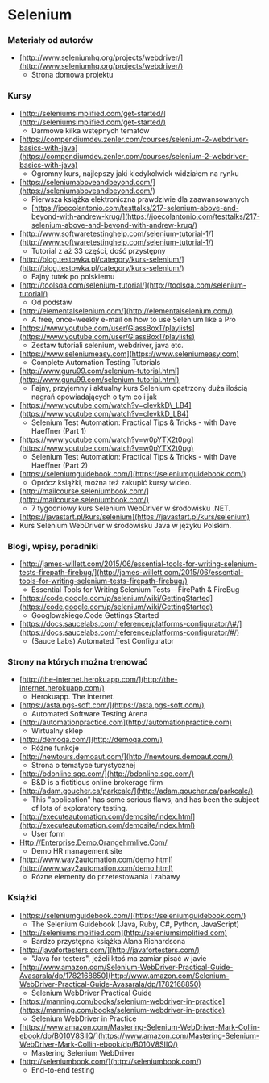 # Selenium

### Materiały od autorów

* [http://www.seleniumhq.org/projects/webdriver/](http://www.seleniumhq.org/projects/webdriver/)
  * Strona domowa projektu

### Kursy

* [http://seleniumsimplified.com/get-started/](http://seleniumsimplified.com/get-started/)
  * Darmowe kilka wstępnych tematów
* [https://compendiumdev.zenler.com/courses/selenium-2-webdriver-basics-with-java](https://compendiumdev.zenler.com/courses/selenium-2-webdriver-basics-with-java)
  * Ogromny kurs, najlepszy jaki kiedykolwiek widziałem na rynku
* [https://seleniumaboveandbeyond.com/](https://seleniumaboveandbeyond.com/)
  * Pierwsza książka elektroniczna prawdziwie dla zaawansowanych
  * [https://joecolantonio.com/testtalks/217-selenium-above-and-beyond-with-andrew-krug/](https://joecolantonio.com/testtalks/217-selenium-above-and-beyond-with-andrew-krug/)
* [http://www.softwaretestinghelp.com/selenium-tutorial-1/](http://www.softwaretestinghelp.com/selenium-tutorial-1/)
  * Tutorial z aż 33 części, dość przystępny
* [http://blog.testowka.pl/category/kurs-selenium/](http://blog.testowka.pl/category/kurs-selenium/)
  * Fajny tutek po polskiemu
* [http://toolsqa.com/selenium-tutorial/](http://toolsqa.com/selenium-tutorial/)
  * Od podstaw
* [http://elementalselenium.com/](http://elementalselenium.com/)
  * A free, once-weekly e-mail on how to use Selenium like a Pro
* [https://www.youtube.com/user/GlassBoxT/playlists](https://www.youtube.com/user/GlassBoxT/playlists)
  * Zestaw tutoriali selenium, webdriver, java etc.
* [https://www.seleniumeasy.com](https://www.seleniumeasy.com)
  * Complete Automation Testing Tutorials
* [http://www.guru99.com/selenium-tutorial.html](http://www.guru99.com/selenium-tutorial.html)
  * Fajny, przyjemny i aktualny kurs Selenium opatrzony duża ilością nagrań opowiadających o tym co i jak
* [https://www.youtube.com/watch?v=cIevkkD\_LB4](https://www.youtube.com/watch?v=cIevkkD_LB4)
  * Selenium Test Automation: Practical Tips & Tricks - with Dave Haeffner \(Part 1\)
* [https://www.youtube.com/watch?v=w0pYTX2t0pg](https://www.youtube.com/watch?v=w0pYTX2t0pg)
  * Selenium Test Automation: Practical Tips & Tricks - with Dave Haeffner \(Part 2\)
* [https://seleniumguidebook.com/](https://seleniumguidebook.com/)
  * Oprócz książki, można też zakupić kursy wideo.
* [http://mailcourse.seleniumbook.com/](http://mailcourse.seleniumbook.com/)
  * 7 tygodniowy kurs Selenium WebDriver w środowisku .NET.
 * [https://javastart.pl/kurs/selenium](https://javastart.pl/kurs/selenium)
  * Kurs Selenium WebDriver w środowisku Java w języku Polskim.

### Blogi, wpisy, poradniki

* [http://james-willett.com/2015/06/essential-tools-for-writing-selenium-tests-firepath-firebug/](http://james-willett.com/2015/06/essential-tools-for-writing-selenium-tests-firepath-firebug/)
  * Essential Tools for Writing Selenium Tests – FirePath & FireBug
* [https://code.google.com/p/selenium/wiki/GettingStarted](https://code.google.com/p/selenium/wiki/GettingStarted)
  * Googlowskiego.Code Gettings Started
* [https://docs.saucelabs.com/reference/platforms-configurator/\#/](https://docs.saucelabs.com/reference/platforms-configurator/#/)
  * \(Sauce Labs\) Automated Test Configurator

### Strony na których można trenować

* [http://the-internet.herokuapp.com/](http://the-internet.herokuapp.com/)
  * Herokuapp. The internet.
* [https://asta.pgs-soft.com/](https://asta.pgs-soft.com/)
  * Automated Software Testing Arena
* [http://automationpractice.com](http://automationpractice.com)
  * Wirtualny sklep
* [http://demoqa.com/](http://demoqa.com/)
  * Różne funkcje
* [http://newtours.demoaut.com/](http://newtours.demoaut.com/)
  * Strona o tematyce turystycznej
* [http://bdonline.sqe.com/](http://bdonline.sqe.com/)
  * B&D is a fictitious online brokerage firm
* [http://adam.goucher.ca/parkcalc/](http://adam.goucher.ca/parkcalc/)
  * This "application" has some serious flaws, and has been the subject of lots of exploratory testing.
* [http://executeautomation.com/demosite/index.html](http://executeautomation.com/demosite/index.html)
  * User form
* [Http://Enterprise.Demo.Orangehrmlive.Com/](/)
  * Demo HR management site
* [http://www.way2automation.com/demo.html](http://www.way2automation.com/demo.html)
  * Rózne elementy do przetestowania i zabawy

### Książki

* [https://seleniumguidebook.com/](https://seleniumguidebook.com/)
  * The Selenium Guidebook \(Java, Ruby, C\#, Python, JavaScript\)
* [http://seleniumsimplified.com](http://seleniumsimplified.com)
  * Bardzo przystępna książka Alana Richardsona
* [http://javafortesters.com/](http://javafortesters.com/)
  * "Java for testers", jeżeli ktoś ma zamiar pisać w javie
* [http://www.amazon.com/Selenium-WebDriver-Practical-Guide-Avasarala/dp/1782168850](http://www.amazon.com/Selenium-WebDriver-Practical-Guide-Avasarala/dp/1782168850)
  * Selenium WebDriver Practical Guide
* [https://manning.com/books/selenium-webdriver-in-practice](https://manning.com/books/selenium-webdriver-in-practice)
  * Selenium WebDriver in Practice
* [https://www.amazon.com/Mastering-Selenium-WebDriver-Mark-Collin-ebook/dp/B010V8SIIQ/](https://www.amazon.com/Mastering-Selenium-WebDriver-Mark-Collin-ebook/dp/B010V8SIIQ/)
  * Mastering Selenium WebDriver
* [http://seleniumbook.com/](http://seleniumbook.com/)
  * End-to-end testing

